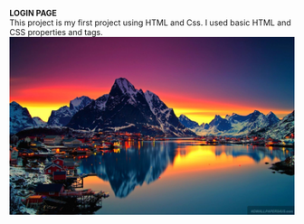 **LOGIN PAGE**
<br/>
This project is my first project using HTML and Css. I used basic HTML and CSS properties and tags.
<br/>
![Background Image](image.jpg)
